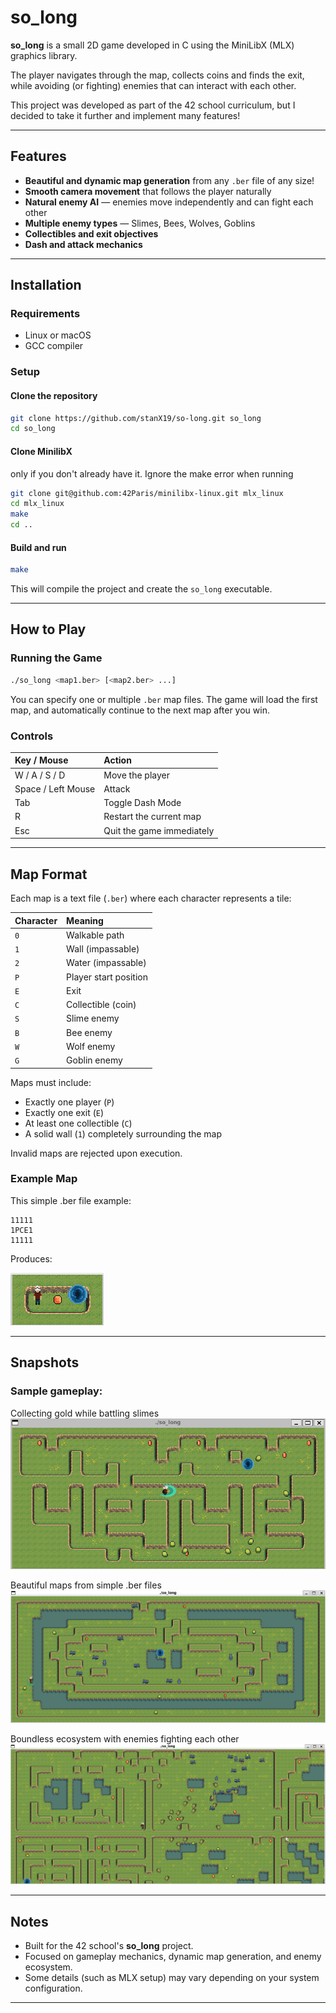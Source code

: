 # so_long

**so_long** is a small 2D game developed in C using the MiniLibX (MLX) graphics library.

The player navigates through the map, collects coins and finds the exit, while avoiding (or fighting) enemies that can interact with each other.

This project was developed as part of the 42 school curriculum, but I decided to take it further and implement many features!

---

## Features

- **Beautiful and dynamic map generation** from any `.ber` file of any size!
- **Smooth camera movement** that follows the player naturally
- **Natural enemy AI** — enemies move independently and can fight each other
- **Multiple enemy types** — Slimes, Bees, Wolves, Goblins
- **Collectibles and exit objectives**
- **Dash and attack mechanics**

---

## Installation

### Requirements

- Linux or macOS
- GCC compiler

### Setup

#### Clone the repository

```bash
git clone https://github.com/stanX19/so-long.git so_long
cd so_long
```

#### Clone MinilibX
only if you don't already have it. Ignore the make error when running

```bash
git clone git@github.com:42Paris/minilibx-linux.git mlx_linux
cd mlx_linux
make
cd ..
```

#### Build and run

```bash
make
```

This will compile the project and create the `so_long` executable.

---

## How to Play

### Running the Game

```bash
./so_long <map1.ber> [<map2.ber> ...]
```

You can specify one or multiple `.ber` map files.
The game will load the first map, and automatically continue to the next map after you win.

### Controls

| Key / Mouse         | Action                       |
|:--------------------|:------------------------------|
| W / A / S / D        | Move the player               |
| Space / Left Mouse   | Attack                        |
| Tab                  | Toggle Dash Mode              |
| R                    | Restart the current map       |
| Esc                  | Quit the game immediately     |

---

## Map Format

Each map is a text file (`.ber`) where each character represents a tile:

| Character | Meaning              |
|:----------|:---------------------|
| `0`       | Walkable path         |
| `1`       | Wall (impassable)     |
| `2`       | Water (impassable)    |
| `P`       | Player start position |
| `E`       | Exit                  |
| `C`       | Collectible (coin)    |
| `S`       | Slime enemy           |
| `B`       | Bee enemy             |
| `W`       | Wolf enemy            |
| `G`       | Goblin enemy          |

Maps must include:
- Exactly one player (`P`)
- Exactly one exit (`E`)
- At least one collectible (`C`)
- A solid wall (`1`) completely surrounding the map

Invalid maps are rejected upon execution.

### Example Map

This simple .ber file example:

```
11111
1PCE1
11111
```

Produces:

![Simple map](assets/snapshots/img_4.png)

---

## Snapshots

### Sample gameplay:

Collecting gold while battling slimes
![Snapshot 1](assets/snapshots/img.png)

Beautiful maps from simple .ber files
![Snapshot 2](assets/snapshots/img_1.png)

Boundless ecosystem with enemies fighting each other
![Snapshot 4](assets/snapshots/img_3.png)

---

## Notes

- Built for the 42 school's **so_long** project.
- Focused on gameplay mechanics, dynamic map generation, and enemy ecosystem.
- Some details (such as MLX setup) may vary depending on your system configuration.

---

